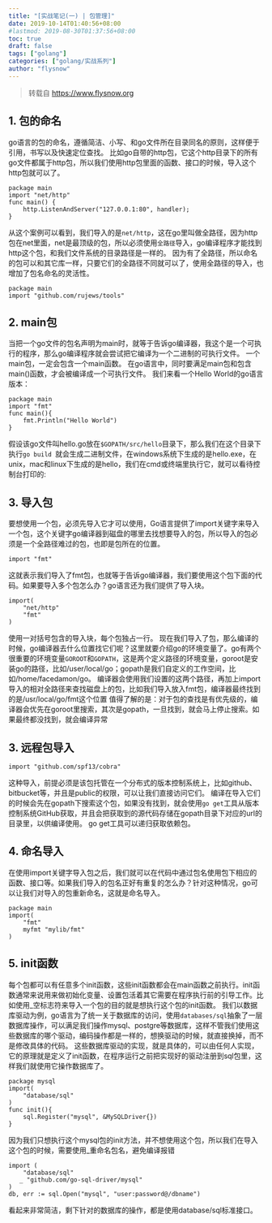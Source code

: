 ```yaml
---
title: "[实战笔记(一) | 包管理]"
date: 2019-10-14T01:40:56+08:00
#lastmod: 2019-08-30T01:37:56+08:00
toc: true
draft: false
tags: ["golang"]
categories: ["golang/实战系列"]
author: "flysnow"
---
```


>转载自 https://www.flysnow.org

## 1. 包的命名
go语言的包的命名，遵循简洁、小写、和go文件所在目录同名的原则，这样便于引用，书写以及快速定位查找。
比如go自带的http包，它这个http目录下的所有go文件都属于http包，所以我们使用http包里面的函数、接口的时候，导入这个http包就可以了。

```
package main
import "net/http"
func main() {
    http.ListenAndServer("127.0.0.1:80", handler);
}
```
从这个案例可以看到，我们导入的是`net/http`，这在go里叫做全路径，因为http包在net里面，net是最顶级的包，所以必须使用`全路径`导入，go编译程序才能找到http这个包，和我们文件系统的目录路径是一样的。
因为有了全路径，所以命名的包可以和其它库一样，只要它们的全路径不同就可以了，使用全路径的导入，也增加了包名命名的灵活性。
```
package main
import "github.com/rujews/tools"
```
## 2. main包
当把一个go文件的包名声明为main时，就等于告诉go编译器，我这个是一个可执行的程序，那么go编译程序就会尝试把它编译为一个二进制的可执行文件。
一个main包，一定会包含一个main函数。
在go语言中，同时要满足main包和包含main()函数，才会被编译成一个可执行文件。
我们来看一个Hello World的go语言版本：
```
package main
import "fmt"
func main(){
    fmt.Println("Hello World")
}
```
假设该go文件叫hello.go放在`$GOPATH/src/hello`目录下，那么我们在这个目录下执行`go build `就会生成二进制文件，在windows系统下生成的是hello.exe，在unix，mac和linux下生成的是hello，我们在cmd或终端里执行它，就可以看待控制台打印的:

## 3. 导入包
要想使用一个包，必须先导入它才可以使用，Go语言提供了import关键字来导入一个包，这个关键字go编译器到磁盘的哪里去找想要导入的包，所以导入的包必须是一个全路径难过的包，也即是包所在的位置。
```
import "fmt"
```
这就表示我们导入了fmt包，也就等于告诉go编译器，我们要使用这个包下面的代码。如果要导入多个包怎么办？go语言还为我们提供了导入块。
```
import(
    "net/http"
    "fmt"
)
```
使用一对括号包含的导入块，每个包独占一行。
现在我们导入了包，那么编译的时候，go编译器去什么位置找它们呢？这里就要介绍go的环境变量了。go有两个很重要的环境变量`GOROOT`和`GOPATH`，这是两个定义路径的环境变量，goroot是安装go的路径，比如/user/local/go；gopath是我们自定义的工作空间，比如/home/facedamon/go。
编译器会使用我们设置的这两个路径，再加上import导入的相对全路径来查找磁盘上的包，比如我们导入放入fmt包，编译器最终找到的是/usr/local/go/fmt这个位置
值得了解的是：对于包的查找是有优先级的，编译器会优先在goroot里搜索，其次是gopath，一旦找到，就会马上停止搜索。如果最终都没找到，就会编译异常
## 3. 远程包导入
```
import "github.com/spf13/cobra"
```
这种导入，前提必须是该包托管在一个分布式的版本控制系统上，比如github、bitbucket等，并且是public的权限，可以让我们直接访问它们。
编译在导入它们的时候会先在gopath下搜索这个包，如果没有找到，就会使用`go get`工具从版本控制系统GitHub获取，并且会把获取到的源代码存储在gopath目录下对应的url的目录里，以供编译使用。
go get工具可以递归获取依赖包。
## 4. 命名导入
在使用import关键字导入包之后，我们就可以在代码中通过包名使用包下相应的函数、接口等。如果我们导入的包名正好有重复的怎么办？针对这种情况，go可以让我们对导入的包重新命名，这就是命名导入。
```
package main
import(
    "fmt"
    myfmt "mylib/fmt"
)
```
## 5. init函数
每个包都可以有任意多个init函数，这些init函数都会在main函数之前执行。init函数通常来说用来做初始化变量、设置包活着其它需要在程序执行前的引导工作。比如使用_空标志符来导入一个包的目的就是想执行这个包的init函数。
我们以数据库驱动为例，go语言为了统一关于数据库的访问，使用`databases/sql`抽象了一层数据库操作，可以满足我们操作mysql、postgre等数据库，这样不管我们使用这些数据库的哪个驱动，编码操作都是一样的，想换驱动的时候，就直接换掉，而不是修改具体的代码。
这些数据库驱动的实现，就是具体的，可以由任何人实现，它的原理就是定义了init函数，在程序运行之前把实现好的驱动注册到sql包里，这样我们就使用它操作数据库了。
```
package mysql
import(
    "database/sql"
)
func init(){
    sql.Register("mysql", &MySQLDriver{})
}
```
因为我们只想执行这个mysql包的init方法，并不想使用这个包，所以我们在导入这个包的时候，需要使用_重命名包名，避免编译报错
```
import (
    "database/sql"
   _ "github.com/go-sql-driver/mysql"
)
db, err := sql.Open("mysql", "user:password@/dbname")
```
看起来非常简洁，剩下针对的数据库的操作，都是使用database/sql标准接口。